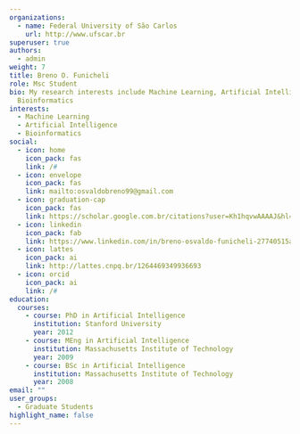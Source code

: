 ```yaml
---
organizations:
  - name: Federal University of São Carlos
    url: http://www.ufscar.br
superuser: true
authors:
  - admin
weight: 7
title: Breno O. Funicheli
role: Msc Student
bio: My research interests include Machine Learning, Artificial Intelligence and
  Bioinformatics
interests:
  - Machine Learning
  - Artificial Intelligence
  - Bioinformatics
social:
  - icon: home
    icon_pack: fas
    link: /#
  - icon: envelope
    icon_pack: fas
    link: mailto:osvaldobreno99@gmail.com
  - icon: graduation-cap
    icon_pack: fas
    link: https://scholar.google.com.br/citations?user=Kh1hqvwAAAAJ&hl=En
  - icon: linkedin
    icon_pack: fab
    link: https://www.linkedin.com/in/breno-osvaldo-funicheli-27740515a/
  - icon: lattes
    icon_pack: ai
    link: http://lattes.cnpq.br/1264469349936693
  - icon: orcid
    icon_pack: ai
    link: /#
education:
  courses:
    - course: PhD in Artificial Intelligence
      institution: Stanford University
      year: 2012
    - course: MEng in Artificial Intelligence
      institution: Massachusetts Institute of Technology
      year: 2009
    - course: BSc in Artificial Intelligence
      institution: Massachusetts Institute of Technology
      year: 2008
email: ""
user_groups:
  - Graduate Students
highlight_name: false
---
```

